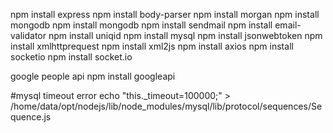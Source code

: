npm install express
npm install body-parser
npm install morgan
npm install mongodb
npm install mongodb
npm install sendmail
npm install email-validator
npm install uniqid
npm install mysql
npm install jsonwebtoken
npm install xmlhttprequest
npm install xml2js
npm install axios
npm install socketio
npm install socket.io

google people api
npm install googleapi


#mysql timeout error
echo "this._timeout=100000;" > /home/data/opt/nodejs/lib/node_modules/mysql/lib/protocol/sequences/Sequence.js
